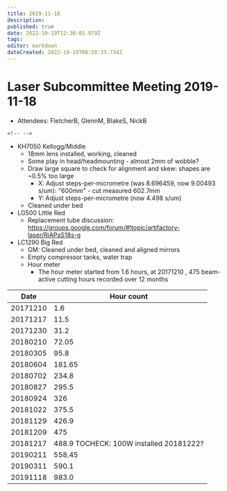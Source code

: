 ```yaml
---
title: 2019-11-18
description: 
published: true
date: 2022-10-19T12:30:02.979Z
tags: 
editor: markdown
dateCreated: 2022-10-19T08:58:33.734Z
---
```


# Laser Subcommittee Meeting 2019-11-18

-   Attendees: FletcherB, GlennM, BlakeS, NickB

```{=html}
<!-- -->
```
-   KH7050 Kellogg/Middle
    -   18mm lens installed, working, cleaned
    -   Some play in head/headmounting - almost 2mm of wobble?
    -   Draw large square to check for alignment and skew: shapes are \~0.5% too large
        -   X: Adjust steps-per-micrometre (was 8.696459, now 9.00493 s/um): "600mm" - cut measured 602.7mm
        -   Y: Adjust steps-per-micrometre (now 4.498 s/um)
    -   Cleaned under bed
-   LG500 Little Red
    -   Replacement tube discussion: <https://groups.google.com/forum/#!topic/artifactory-laser/RiAPaS18s-g>
-   LC1290 Big Red
    -   GM: Cleaned under bed, cleaned and aligned mirrors
    -   Empty compressor tanks, water trap
    -   Hour meter
        -   The hour meter started from 1.6 hours, at 20171210 , 475 beam-active cutting hours recorded over 12 months

| Date     | Hour count                              |
|----------|-----------------------------------------|
| 20171210 | 1.6                                     |
| 20171217 | 11.5                                    |
| 20171230 | 31.2                                    |
| 20180210 | 72.05                                   |
| 20180305 | 95.8                                    |
| 20180604 | 181.65                                  |
| 20180702 | 234.8                                   |
| 20180827 | 295.5                                   |
| 20180924 | 326                                     |
| 20181022 | 375.5                                   |
| 20181129 | 426.9                                   |
| 20181209 | 475                                     |
| 20181217 | 488.9 TOCHECK: 100W installed 20181222? |
| 20190211 | 558.45                                  |
| 20190311 | 590.1                                   |
| 20191118 | 983.0                                   |
